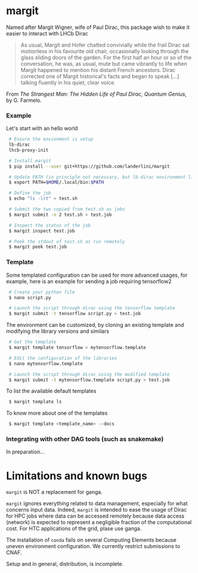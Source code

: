# margit
Named after Margit Wigner, wife of Paul Dirac, this package wish to make it easier to interact with LHCb Dirac

> As usual, Margit and Hofer chatted convivially while the 
  frail Dirac sat motionless in his favourite old chair, occasionally looking 
  through the glass sliding doors of the garden. For the first half an hour or 
  so of the conversation, he was, as usual, mute but came vibrantly to life when
  Margit happened to mention his distant French ancestors. Dirac corrected one of 
  Margit historical's facts and began to speak [...] talking fluently in his quiet,
  clear voice. 

From *The Strangest Man: The Hidden Life of Paul Dirac, Quantum Genius*, by G. Farmelo. 

### Example 
Let's start with an hello world

```bash 
 # Ensure the envionment is setup
 lb-dirac
 lhcb-proxy-init

 # Install margit
 $ pip install --user git+https://github.com/landerlini/margit

 # Update PATH (in principle not necessary, but lb-dirac environment likes it)
 $ export PATH=$HOME/.local/bin:$PATH

 # Define the job
 $ echo "ls -lrt" > test.sh

 # Submit the two copied from test.sh as jobs
 $ margit submit -n 2 test.sh > test.job

 # Inspect the status of the job
 $ margit inspect test.job

 # Peek the stdout of test.sh as run remotely
 $ margit peek test.job 
```

### Template
Some templated configuration can be used for more 
advanced usages, for example, here is an example 
for sending a job requiring tensorflow2

```bash 
 # Create your python file
 $ nano script.py

 # Launch the script through dirac using the tensorflow template
 $ margit submit -t tensorflow script.py > test.job
```

The environment can be customized, by cloning an existing 
template and modifying the library versions and similars
```bash 
 # Get the template 
 $ margit template tensorflow > mytensorflow.template

 # Edit the configuration of the libraries
 $ nano mytensorflow.template

 # Launch the script through dirac using the modified template
 $ margit submit -t mytensorflow.template script.py > test.job
```

To list the available default templates
```bash
 $ margit template ls
```

To know more about one of the templates
```bash
 $ margit template <template_name> --docs
```


### Integrating with other DAG tools (such as snakemake)
In preparation... 


# Limitations and known bugs
`margit` is NOT a replacement for ganga. 

`margit` ignores everything related to data management, especially for what 
concerns input data. 
Indeed, `margit` is intended to ease the usage of Dirac for HPC jobs where data 
can be accessed remotely because data access (network) is expected to represent
a negligible fraction of the computational cost. 
For HTC applications of the grid, plase use ganga. 

The installation of `conda` fails on several Computing Elements because uneven
environment configuration. We currently restrict submissions to CNAF.

Setup and in general, distribution, is incomplete.
